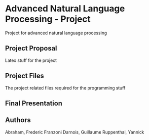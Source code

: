 # Advanced Natural Language Processing - Project
Project for advanced natural language processing

## Project Proposal
Latex stuff for the project

## Project Files
The project related files required for the programming stuff

## Final Presentation


## Authors 
Abraham, Frederic
Franzoni Darnois, Guillaume
Ruppenthal, Yannick
